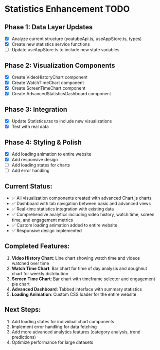 # Statistics Enhancement TODO

## Phase 1: Data Layer Updates
- [x] Analyze current structure (youtubeApi.ts, useAppStore.ts, types)
- [x] Create new statistics service functions
- [ ] Update useAppStore.ts to include new state variables

## Phase 2: Visualization Components
- [x] Create VideoHistoryChart component
- [x] Create WatchTimeChart component  
- [x] Create ScreenTimeChart component
- [x] Create AdvancedStatisticsDashboard component

## Phase 3: Integration
- [x] Update Statistics.tsx to include new visualizations
- [x] Test with real data

## Phase 4: Styling & Polish
- [x] Add loading animation to entire website
- [x] Add responsive design
- [ ] Add loading states for charts
- [ ] Add error handling

## Current Status:
- ✅ All visualization components created with advanced Chart.js charts
- ✅ Dashboard with tab navigation between basic and advanced views
- ✅ Real-time statistics integration with existing data
- ✅ Comprehensive analytics including video history, watch time, screen time, and engagement metrics
- ✅ Custom loading animation added to entire website
- ✅ Responsive design implemented

## Completed Features:
1. **Video History Chart**: Line chart showing watch time and videos watched over time
2. **Watch Time Chart**: Bar chart for time of day analysis and doughnut chart for weekly distribution
3. **Screen Time Chart**: Bar chart with timeframe selector and engagement pie chart
4. **Advanced Dashboard**: Tabbed interface with summary statistics
5. **Loading Animation**: Custom CSS loader for the entire website

## Next Steps:
1. Add loading states for individual chart components
2. Implement error handling for data fetching
3. Add more advanced analytics features (category analysis, trend predictions)
4. Optimize performance for large datasets
